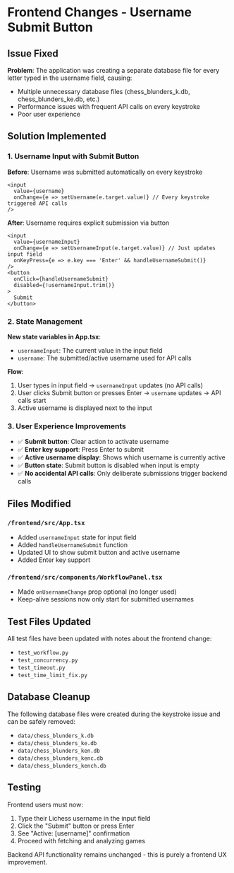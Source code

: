 # Frontend Changes - Username Submit Button

## Issue Fixed

**Problem**: The application was creating a separate database file for every letter typed in the username field, causing:
- Multiple unnecessary database files (chess_blunders_k.db, chess_blunders_ke.db, etc.)
- Performance issues with frequent API calls on every keystroke
- Poor user experience

## Solution Implemented

### 1. Username Input with Submit Button

**Before**: Username was submitted automatically on every keystroke
```tsx
<input 
  value={username}
  onChange={e => setUsername(e.target.value)} // Every keystroke triggered API calls
/>
```

**After**: Username requires explicit submission via button
```tsx
<input 
  value={usernameInput}
  onChange={e => setUsernameInput(e.target.value)} // Just updates input field
  onKeyPress={e => e.key === 'Enter' && handleUsernameSubmit()}
/>
<button 
  onClick={handleUsernameSubmit}
  disabled={!usernameInput.trim()}
>
  Submit
</button>
```

### 2. State Management

**New state variables in App.tsx**:
- `usernameInput`: The current value in the input field
- `username`: The submitted/active username used for API calls

**Flow**:
1. User types in input field → `usernameInput` updates (no API calls)
2. User clicks Submit button or presses Enter → `username` updates → API calls start
3. Active username is displayed next to the input

### 3. User Experience Improvements

- ✅ **Submit button**: Clear action to activate username
- ✅ **Enter key support**: Press Enter to submit
- ✅ **Active username display**: Shows which username is currently active
- ✅ **Button state**: Submit button is disabled when input is empty
- ✅ **No accidental API calls**: Only deliberate submissions trigger backend calls

## Files Modified

### `/frontend/src/App.tsx`
- Added `usernameInput` state for input field
- Added `handleUsernameSubmit` function
- Updated UI to show submit button and active username
- Added Enter key support

### `/frontend/src/components/WorkflowPanel.tsx`
- Made `onUsernameChange` prop optional (no longer used)
- Keep-alive sessions now only start for submitted usernames

## Test Files Updated

All test files have been updated with notes about the frontend change:
- `test_workflow.py`
- `test_concurrency.py` 
- `test_timeout.py`
- `test_time_limit_fix.py`

## Database Cleanup

The following database files were created during the keystroke issue and can be safely removed:
- `data/chess_blunders_k.db`
- `data/chess_blunders_ke.db`
- `data/chess_blunders_ken.db`
- `data/chess_blunders_kenc.db`
- `data/chess_blunders_kench.db`

## Testing

Frontend users must now:
1. Type their Lichess username in the input field
2. Click the "Submit" button or press Enter
3. See "Active: [username]" confirmation
4. Proceed with fetching and analyzing games

Backend API functionality remains unchanged - this is purely a frontend UX improvement.
